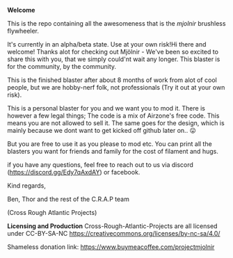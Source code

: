 **Welcome**

This is the repo containing all the awesomeness that is the *mjolnir* brushless flywheeler.

It's currently in an alpha/beta state. Use at your own risk!Hi there and welcome! Thanks alot for checking out Mjölnir - We've been so excited to share this with you, that we simply could'nt wait any longer. This blaster is for the community, by the community. 

This is the finished blaster after about 8 months of work from alot of cool people, but we are hobby-nerf folk, not professionals (Try it out at your own risk).

This is a personal blaster for you and we want you to mod it. There is however a few legal things; The code is a mix of Airzone's free code. This means you are not allowed to sell it. The same goes for the design, which is mainly because we dont want to get kicked off github later on.. 😛 

But you are free to use it as you please to mod etc. You can print all the blasters you want for friends and family for the cost of filament and hugs.

if you have any questions, feel free to reach out to us via discord (https://discord.gg/Edy7qAxdAY) or facebook. 

Kind regards,

Ben, Thor and the rest of the C.R.A.P team

(Cross Rough Atlantic Projects)


**Licensing and Production**
Cross-Rough-Atlantic-Projects are all licensed under CC-BY-SA-NC https://creativecommons.org/licenses/by-nc-sa/4.0/

Shameless donation link:
https://www.buymeacoffee.com/projectmjolnir